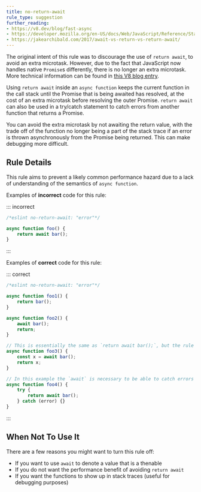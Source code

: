 ```yaml
---
title: no-return-await
rule_type: suggestion
further_reading:
- https://v8.dev/blog/fast-async
- https://developer.mozilla.org/en-US/docs/Web/JavaScript/Reference/Statements/async_function
- https://jakearchibald.com/2017/await-vs-return-vs-return-await/
---
```


The original intent of this rule was to discourage the use of `return await`, to avoid an extra microtask. However, due to the fact that JavaScript now handles native `Promise`s differently, there is no longer an extra microtask. More technical information can be found in [this V8 blog entry](https://v8.dev/blog/fast-async).

Using `return await` inside an `async function` keeps the current function in the call stack until the Promise that is being awaited has resolved, at the cost of an extra microtask before resolving the outer Promise. `return await` can also be used in a try/catch statement to catch errors from another function that returns a Promise.

You can avoid the extra microtask by not awaiting the return value, with the trade off of the function no longer being a part of the stack trace if an error is thrown asynchronously from the Promise being returned. This can make debugging more difficult.

## Rule Details

This rule aims to prevent a likely common performance hazard due to a lack of understanding of the semantics of `async function`.

Examples of **incorrect** code for this rule:

::: incorrect

```js
/*eslint no-return-await: "error"*/

async function foo() {
    return await bar();
}
```

:::

Examples of **correct** code for this rule:

::: correct

```js
/*eslint no-return-await: "error"*/

async function foo1() {
    return bar();
}

async function foo2() {
    await bar();
    return;
}

// This is essentially the same as `return await bar();`, but the rule checks only `await` in `return` statements
async function foo3() {
    const x = await bar();
    return x;
}

// In this example the `await` is necessary to be able to catch errors thrown from `bar()`
async function foo4() {
    try {
        return await bar();
    } catch (error) {}
}
```

:::

## When Not To Use It

There are a few reasons you might want to turn this rule off:

* If you want to use `await` to denote a value that is a thenable
* If you do not want the performance benefit of avoiding `return await`
* If you want the functions to show up in stack traces (useful for debugging purposes)
